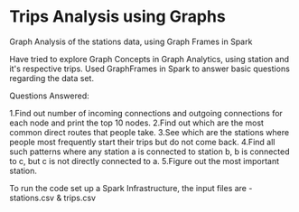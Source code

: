 # Trips Analysis using Graphs
Graph Analysis of the stations data, using Graph Frames in Spark

Have tried to explore Graph Concepts in Graph Analytics, using station and it's respective trips.
Used GraphFrames in Spark to answer basic questions regarding the data set.

Questions Answered:

1.Find out number of incoming connections and outgoing connections for
each node and print the top 10 nodes.
2.Find out which are the most common direct routes that people take.
3.See which are the stations where people most frequently start their trips but do not come back.
4.Find all such patterns where any station a is connected to station b, b is connected to c, but c is not directly connected to a.
5.Figure out the most important station.

To run the code set up a Spark Infrastructure, the input files are - stations.csv & trips.csv



